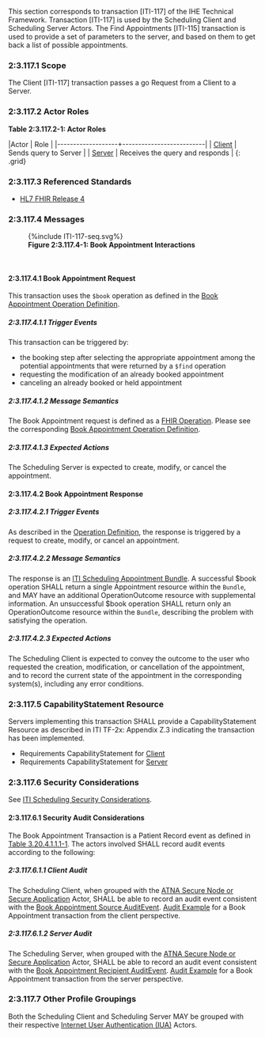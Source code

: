 This section corresponds to transaction [ITI-117] of the IHE Technical Framework. Transaction [ITI-117] is used by the Scheduling Client and Scheduling Server Actors. The Find Appointments [ITI-115] transaction is used to provide a set of parameters to the server, and based on them to get back a list of possible appointments.

### 2:3.117.1 Scope

The Client [ITI-117] transaction passes a go Request from a Client to a Server.

### 2:3.117.2 Actor Roles

<p id ="t3.117.2-1" class="tableTitle"><strong>Table 2:3.117.2-1: Actor Roles</strong></p>

|Actor | Role |
|-------------------+--------------------------|
| [Client](volume-1.html#client)    | Sends query to Server |
| [Server](volume-1.html#server) | Receives the query and responds |
{: .grid}

### 2:3.117.3 Referenced Standards

- [HL7 FHIR Release 4]({{site.data.fhir.path}})

### 2:3.117.4 Messages

<figure>
{%include ITI-117-seq.svg%}
<figcaption><strong>Figure 2:3.117.4-1: Book Appointment Interactions</strong></figcaption>
</figure>
<br clear="all">


#### 2:3.117.4.1 Book Appointment Request
This transaction uses the `$book` operation as defined in the [Book Appointment Operation Definition](./OperationDefinition-appointment-book.html).

##### 2:3.117.4.1.1 Trigger Events
This transaction can be triggered by:
- the booking step after selecting the appropriate appointment among the potential appointments that were returned by a `$find` operation
- requesting the modification of an already booked appointment
- canceling an already booked or held appointment

##### 2:3.117.4.1.2 Message Semantics
The Book Appointment request is defined as a [FHIR Operation]({{site.data.fhir.path}}operations.html). Please see the corresponding [Book Appointment Operation Definition](./OperationDefinition-appointment-book.html).

##### 2:3.117.4.1.3 Expected Actions

The Scheduling Server is expected to create, modify, or cancel the appointment.

#### 2:3.117.4.2 Book Appointment Response

##### 2:3.117.4.2.1 Trigger Events

As described in the [Operation Definition](./OperationDefinition-appointment-book.html), the response is triggered by a request to create, modify, or cancel an appointment.

##### 2:3.117.4.2.2 Message Semantics

The response is an [ITI Scheduling Appointment Bundle](./StructureDefinition-ihe-sched-appt.html). A successful $book operation SHALL return a single Appointment resource within the `Bundle`, and MAY have an additional OperationOutcome resource with supplemental information. An unsuccessful $book operation SHALL return only an OperationOutcome resource within the `Bundle`, describing the problem with satisfying the operation.

##### 2:3.117.4.2.3 Expected Actions

The Scheduling Client is expected to convey the outcome to the user who requested the creation, modification, or cancellation of the appointment, and to record the current state of the appointment in the corresponding system(s), including any error conditions.


### 2:3.117.5 CapabilityStatement Resource

Servers implementing this transaction SHALL provide a CapabilityStatement Resource as described in ITI TF-2x: Appendix Z.3 indicating the transaction has been implemented. 
- Requirements CapabilityStatement for [Client](CapabilityStatement-IHE.Scheduling.client.html)
- Requirements CapabilityStatement for [Server](CapabilityStatement-IHE.Scheduling.server.html)

### 2:3.117.6 Security Considerations

See [ITI Scheduling Security Considerations](volume-1.html#security-considerations).

#### 2:3.117.6.1 Security Audit Considerations

The Book Appointment Transaction is a Patient Record event as defined in [Table 3.20.4.1.1.1-1](https://profiles.ihe.net/ITI/TF/Volume2/ITI-20.html#3.20.4.1.1.1). The actors involved SHALL record audit events according to the following:

##### 2:3.117.6.1.1 Client Audit 

The Scheduling Client, when grouped with the [ATNA Secure Node or Secure Application](https://profiles.ihe.net/ITI/TF/Volume1/ch-9.html) Actor, SHALL be able to record an audit event consistent with the [Book Appointment Source AuditEvent](./StructureDefinition-IHE.Scheduling.Book.Audit.Source.html). [Audit Example]() for a Book Appointment transaction from the client perspective.

##### 2:3.117.6.1.2 Server Audit 

The Scheduling Server, when grouped with the [ATNA Secure Node or Secure Application](https://profiles.ihe.net/ITI/TF/Volume1/ch-9.html) Actor, SHALL be able to record an audit event consistent with the [Book Appointment Recipient AuditEvent](./StructureDefinition-IHE.Scheduling.Book.Audit.Recipient.html). [Audit Example]() for a Book Appointment transaction from the server perspective.

### 2:3.117.7 Other Profile Groupings

Both the Scheduling Client and Scheduling Server MAY be grouped with their respective [Internet User Authentication (IUA)](https://profiles.ihe.net/ITI/IUA/index.html) Actors.